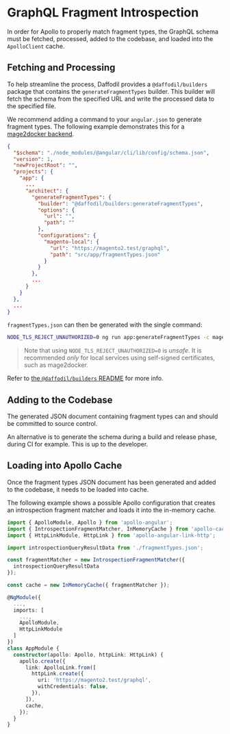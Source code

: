 # GraphQL Fragment Introspection

In order for Apollo to properly match fragment types, the GraphQL schema must be fetched, processed, added to the codebase, and loaded into the `ApolloClient` cache.

<!-- TODO: add link to apollo docs -->

## Fetching and Processing

To help streamline the process, Daffodil provides a `@daffodil/builders` package that contains the `generateFragmentTypes` builder. This builder will fetch the schema from the specified URL and write the processed data to the specified file.

We recommend adding a command to your `angular.json` to generate fragment types. The following example demonstrates this for a [mage2docker backend](https://github.com/graycoreio/mage2docker).

```json
{
  "$schema": "./node_modules/@angular/cli/lib/config/schema.json",
  "version": 1,
  "newProjectRoot": "",
  "projects": {
    "app": {
      ...
      "architect": {
        "generateFragmentTypes": {
          "builder": "@daffodil/builders:generateFragmentTypes",
          "options": {
            "url": "",
            "path": ""
          },
          "configurations": {
            "magento-local": {
              "url": "https://magento2.test/graphql",
              "path": "src/app/fragmentTypes.json"
            }
          }
        },
        ...
      }
    }
  },
  ...
}
```

`fragmentTypes.json` can then be generated with the single command:
```bash
NODE_TLS_REJECT_UNAUTHORIZED=0 ng run app:generateFragmentTypes -c magento-local
```

> Note that using `NODE_TLS_REJECT_UNAUTHORIZED=0` is _unsafe_. It is recommended _only_ for local services using self-signed certificates, such as mage2docker.

Refer to [the `@daffodil/builders` README](../../tools/builders/README) for more info.

## Adding to the Codebase

The generated JSON document containing fragment types can and should be committed to source control.

An alternative is to generate the schema during a build and release phase, during CI for example. This is up to the developer.

## Loading into Apollo Cache

Once the fragment types JSON document has been generated and added to the codebase, it needs to be loaded into cache.

The following example shows a possible Apollo configuration that creates an introspection fragment matcher and loads it into the in-memory cache.

```typescript
import { ApolloModule, Apollo } from 'apollo-angular';
import { IntrospectionFragmentMatcher, InMemoryCache } from 'apollo-cache-inmemory';
import { HttpLinkModule, HttpLink } from 'apollo-angular-link-http';

import introspectionQueryResultData from './fragmentTypes.json';

const fragmentMatcher = new IntrospectionFragmentMatcher({
  introspectionQueryResultData
});

const cache = new InMemoryCache({ fragmentMatcher });

@NgModule({
  ...,
  imports: [
    ...,
    ApolloModule,
    HttpLinkModule
  ]
})
class AppModule {
  constructor(apollo: Apollo, httpLink: HttpLink) {
    apollo.create({
      link: ApolloLink.from([
        httpLink.create({
          uri: 'https://magento2.test/graphql',
          withCredentials: false,
        }),
      ]),
      cache,
    });
  }
}
```

